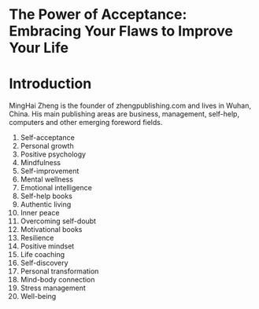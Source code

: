 # The Power of Acceptance: Embracing Your Flaws to Improve Your Life

# Introduction

MingHai Zheng is the founder of zhengpublishing.com and lives in Wuhan, China. His main publishing areas are business, management, self-help, computers and other emerging foreword fields.



1. Self-acceptance
2. Personal growth
3. Positive psychology
4. Mindfulness
5. Self-improvement
6. Mental wellness
7. Emotional intelligence
8. Self-help books
9. Authentic living
10. Inner peace
11. Overcoming self-doubt
12. Motivational books
13. Resilience
14. Positive mindset
15. Life coaching
16. Self-discovery
17. Personal transformation
18. Mind-body connection
19. Stress management
20. Well-being



